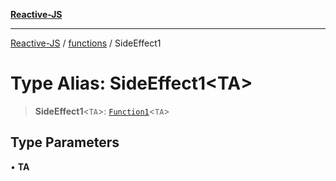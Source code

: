 [**Reactive-JS**](../../README.md)

***

[Reactive-JS](../../README.md) / [functions](../README.md) / SideEffect1

# Type Alias: SideEffect1\<TA\>

> **SideEffect1**\<`TA`\>: [`Function1`](Function1.md)\<`TA`\>

## Type Parameters

• **TA**
